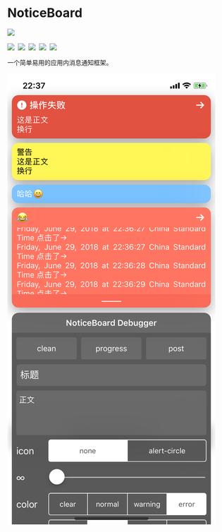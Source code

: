 # NoticeBoard
![](https://raw.githubusercontent.com/xaoxuu/NotiveBoard/master/resources/icons/header.png)

[![](https://img.shields.io/badge/license-MIT-green.svg?style=flat)](https://raw.githubusercontent.com/xaoxuu/NotiveBoard/master/LICENSE)  [![](https://img.shields.io/badge/platform-iOS%208%2B%20-orange.svg?style=flat)](https://www.apple.com/nl/ios/)  [![](https://img.shields.io/cocoapods/v/NotiveBoard.svg?style=flat)](https://cocoapods.org/pods/NotiveBoard)  [![](https://img.shields.io/cocoapods/dt/NotiveBoard.svg)](https://codeload.github.com/xaoxuu/NotiveBoard/zip/master)  [![](https://img.shields.io/cocoapods/at/NotiveBoard.svg)](https://cocoapods.org/pods/NotiveBoard) 





一个简单易用的应用内消息通知框架。

![](resources/IMG_0282.PNG)